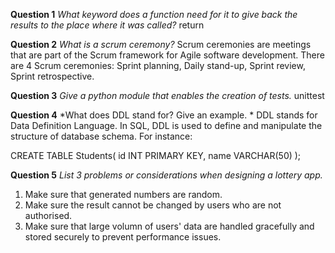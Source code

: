 **Question 1**
*What keyword does a function need for it to give back the results to the place where it was called?*
return

**Question 2**
*What is a scrum ceremony?*
Scrum ceremonies are meetings that are part of the Scrum framework for Agile software development. 
There are 4 Scrum ceremonies: Sprint planning, Daily stand-up, Sprint review, Sprint retrospective.

**Question 3**
*Give a python module that enables the creation of tests.*
unittest

**Question 4**
*What does DDL stand for? Give an example. *
DDL stands for Data Definition Language. In SQL, DDL is used to define and manipulate the structure 
of database schema. For instance:

CREATE TABLE Students(
  id INT PRIMARY KEY,
  name VARCHAR(50)
);

**Question 5**
*List 3 problems or considerations when designing a lottery app.*
1. Make sure that generated numbers are random.
2. Make sure the result cannot be changed by users who are not authorised. 
3. Make sure that large volumn of users' data are handled gracefully and stored securely to prevent 
performance issues.
